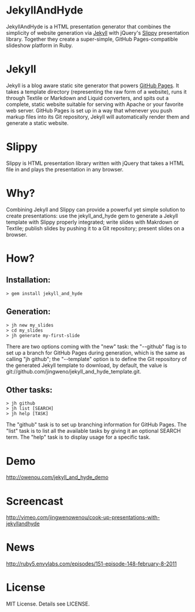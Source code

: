 # JekyllAndHyde

JekyllAndHyde is a HTML presentation generator that combines the simplicity of website generation via [Jekyll][1] with jQuery's [Slippy][2] presentation library. Together they create a super-simple, GitHub Pages-compatible slideshow platform in Ruby.

# Jekyll

Jekyll is a blog aware static site generator that powers [GitHub Pages][3]. It takes a template directory (representing the raw form of a website), runs it through Textile or Markdown and Liquid converters, and spits out a complete, static website suitable for serving with Apache or your favorite web server. GitHub Pages is set up in a way that whenever you push markup files into its Git repository, Jekyll will automatically render them and generate a static website.

# Slippy

Slippy is HTML presentation library written with jQuery that takes a HTML file in and plays the presentation in any browser.

# Why?

Combining Jekyll and Slippy can provide a powerful yet simple solution to create presentations: use the jekyll_and_hyde gem to generate a Jekyll template with Slippy properly integrated; write slides with Makrdown or Textile; publish slides by pushing it to a Git repository; present slides on a browser.

# How?

## Installation:

	> gem install jekyll_and_hyde

## Generation:

	> jh new my_slides
	> cd my_slides
	> jh generate my-first-slide

There are two options coming with the "new" task: the "--github" flag is to set up a branch for GitHub Pages during generation, which is the same as calling "jh github"; the "--template" option is to define the Git repository of the generated Jekyll template to download, by default, the value is git://github.com/jingweno/jekyll_and_hyde_template.git. 

## Other tasks:

	> jh github
	> jh list [SEARCH]
	> jh help [TASK]

The "github" task is to set up branching information for GitHub Pages. The "list" task is to list all the available tasks by giving it an optional SEARCH term. The "help" task is to display usage for a specific task.

# Demo

<http://owenou.com/jekyll_and_hyde_demo>

# Screencast

<http://vimeo.com/jingwenowenou/cook-up-presentations-with-jekyllandhyde>

# News

<http://ruby5.envylabs.com/episodes/151-episode-148-february-8-2011>

# License

MIT License. Details see LICENSE.

[1]: https://github.com/mojombo/jekyll
[2]: https://github.com/Seldaek/slippy
[3]: http://pages.github.com/